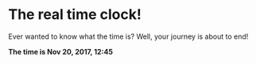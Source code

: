 # The real time clock!

Ever wanted to know what the time is? Well, your journey is about to end!

**The time is Nov 20, 2017, 12:45**